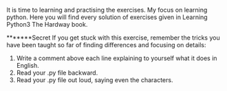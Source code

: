It is time to learning and practising the exercises. My focus on learning python. Here you will find every solution of exercises given in Learning Python3 The Hardway book.

*******Secret
If you get stuck with this exercise, remember the tricks you have been taught
so far of finding differences and focusing on details:
1. Write a comment above each line explaining to yourself what it does in
English.
2. Read your .py file backward.
3. Read your .py file out loud, saying even the characters.